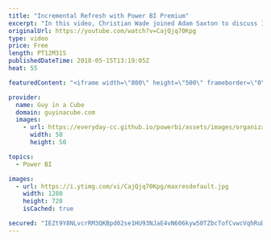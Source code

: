 ```yaml
---
title: "Incremental Refresh with Power BI Premium"
excerpt: "In this video, Christian Wade joined Adam Saxton to discuss Incremental Refresh with Power BI Premium. You can use Incremental Refresh with Power BI Premium to take your dataset beyond 1GB and avoid failures such as timeouts.  Incremental Refresh with Power BI Premium documentation - https://docs.microsoft.com/power-bi/service-premium-incremental-refresh"
originalUrl: https://youtube.com/watch?v=CajQjq70Kpg
type: video
price: Free
length: PT12M31S
publishedDateTime: 2018-05-15T13:19:05Z
heat: 55

featuredContent: "<iframe width=\"800\" height=\"500\" frameborder=\"0\" src=\"https://www.youtube.com/embed/CajQjq70Kpg\" allow=\"accelerometer; autoplay; encrypted-media; gyroscope; picture-in-picture\" allowfullscreen></iframe>"

provider:
  name: Guy in a Cube
  domain: guyinacube.com
  images:
    - url: https://everyday-cc.github.io/powerbi/assets/images/organizations/guyinacube.com-50x50.jpg
      width: 50
      height: 50

topics:
  - Power BI

images:
  - url: https://i.ytimg.com/vi/CajQjq70Kpg/maxresdefault.jpg
    width: 1280
    height: 720
    isCached: true

secured: "IEZt9Y8NLvcrRM3QKBpd02se1HU93NJaE4vN606kyw50TZbcTofCvwcVqhRuDQRoyOzWNWHxF+MpeLfjGKQECflWRRU3VrLhGbE84dLtEmRNZQZRyIlII5xF29jbLjwjPiuHPxp8XvwQ6Ny3ql/DAjr2R/4L46OjXTbNMxdpzvTkTMP9YOqhyxBiUVmO7THo6cKyMj/YXC9Nx13pzo3mS31nHZHn+KdRfoYdtCU37ixJrpF1SiTkLs5rtHKW615/WRhAFLsoXf6fcxR/EgAkOaubFJCeNVYSxTz+SnPcXfHaqZQ5D9S0nJ33F9RXL1Yphwcfv28WSks6C6tOoXHCyYhElYkSJdmT/s49wptC02iJnkIu1G5BB4Teh1wqsICFNpqF2eYtmT3eiIulw/O9I0KkmW20HdsyW7VNrTSLDNw=;2JdLwbkKXVeMeGMkrHXqMA=="
---
```


